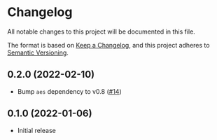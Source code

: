 # Changelog
All notable changes to this project will be documented in this file.

The format is based on [Keep a Changelog](https://keepachangelog.com/en/1.0.0/),
and this project adheres to [Semantic Versioning](https://semver.org/spec/v2.0.0.html).

## 0.2.0 (2022-02-10)
- Bump `aes` dependency to v0.8 ([#14])

[#14]: https://github.com/RustCrypto/key-wraps/pull/14

## 0.1.0 (2022-01-06)
- Initial release
